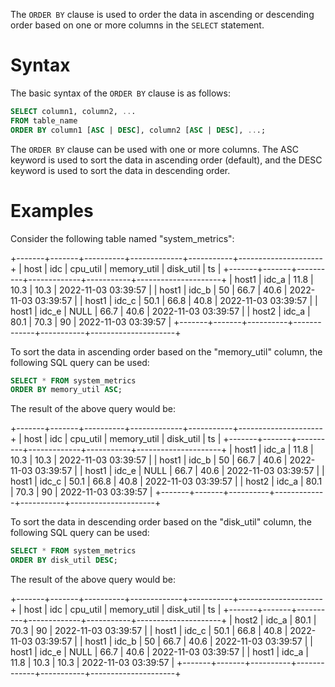The `ORDER BY` clause is
used to order the data in ascending or descending order based on one or more columns in the 
`SELECT` statement.

# Syntax

The basic syntax of the `ORDER BY` clause is as follows:

```sql
SELECT column1, column2, ...
FROM table_name
ORDER BY column1 [ASC | DESC], column2 [ASC | DESC], ...;
```

The `ORDER BY` clause can be used with one or more columns. The ASC keyword is used to sort the data 
in ascending order (default), and the DESC keyword is used to sort the data in descending order.

# Examples

Consider the following table named "system_metrics":

+-------+-------+----------+-------------+-----------+---------------------+
| host  | idc   | cpu_util | memory_util | disk_util | ts                  |
+-------+-------+----------+-------------+-----------+---------------------+
| host1 | idc_a |     11.8 |        10.3 |      10.3 | 2022-11-03 03:39:57 |
| host1 | idc_b |       50 |        66.7 |      40.6 | 2022-11-03 03:39:57 |
| host1 | idc_c |     50.1 |        66.8 |      40.8 | 2022-11-03 03:39:57 |
| host1 | idc_e |     NULL |        66.7 |      40.6 | 2022-11-03 03:39:57 |
| host2 | idc_a |     80.1 |        70.3 |        90 | 2022-11-03 03:39:57 |
+-------+-------+----------+-------------+-----------+---------------------+

To sort the data in ascending order based on the "memory_util" column, the following SQL query can be used:

```sql
SELECT * FROM system_metrics
ORDER BY memory_util ASC;
```

The result of the above query would be:

+-------+-------+----------+-------------+-----------+---------------------+
| host  | idc   | cpu_util | memory_util | disk_util | ts                  |
+-------+-------+----------+-------------+-----------+---------------------+
| host1 | idc_a |     11.8 |        10.3 |      10.3 | 2022-11-03 03:39:57 |
| host1 | idc_b |       50 |        66.7 |      40.6 | 2022-11-03 03:39:57 |
| host1 | idc_e |     NULL |        66.7 |      40.6 | 2022-11-03 03:39:57 |
| host1 | idc_c |     50.1 |        66.8 |      40.8 | 2022-11-03 03:39:57 |
| host2 | idc_a |     80.1 |        70.3 |        90 | 2022-11-03 03:39:57 |
+-------+-------+----------+-------------+-----------+---------------------+

To sort the data in descending order based on the "disk_util" column, the following SQL query can be used:

```sql
SELECT * FROM system_metrics
ORDER BY disk_util DESC;
```

The result of the above query would be:

+-------+-------+----------+-------------+-----------+---------------------+
| host  | idc   | cpu_util | memory_util | disk_util | ts                  |
+-------+-------+----------+-------------+-----------+---------------------+
| host2 | idc_a |     80.1 |        70.3 |        90 | 2022-11-03 03:39:57 |
| host1 | idc_c |     50.1 |        66.8 |      40.8 | 2022-11-03 03:39:57 |
| host1 | idc_b |       50 |        66.7 |      40.6 | 2022-11-03 03:39:57 |
| host1 | idc_e |     NULL |        66.7 |      40.6 | 2022-11-03 03:39:57 |
| host1 | idc_a |     11.8 |        10.3 |      10.3 | 2022-11-03 03:39:57 |
+-------+-------+----------+-------------+-----------+---------------------+
